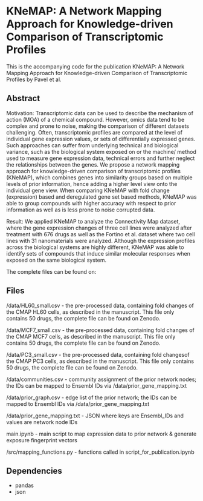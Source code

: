 # KNeMAP: A Network Mapping Approach for Knowledge-driven Comparison of Transcriptomic Profiles

This is the accompanying code for the publication KNeMAP: A Network Mapping Approach for Knowledge-driven Comparison of Transcriptomic Profiles by Pavel et al.

## Abstract

Motivation: Transcriptomic data can be used to describe the mechanism of action (MOA) of a chemical compound. However, omics data tend to be complex and prone to noise, making the comparison of different datasets challenging. Often, transcriptomic profiles are compared at the level of individual gene expression values, or sets of differentially expressed genes. Such approaches can suffer from underlying technical and biological variance, such as the biological system exposed on or the machine/ method used to measure gene expression data, technical errors and further neglect the relationships between the genes. We propose a network mapping approach for knowledge-driven comparison of transcriptomic profiles (KNeMAP), which combines genes into similarity groups based on multiple levels of prior information, hence adding a higher level view onto the individual gene view. When comparing KNeMAP with fold change (expression) based and deregulated gene set based methods, KNeMAP was able to group compounds with higher accuracy with respect to prior information as well as is less prone to noise corrupted data.

Result: We applied KNeMAP to analyze the Connectivity Map dataset, where the gene expression changes of three cell lines were analyzed after treatment with 676 drugs as well as the Fortino et al. dataset where two cell lines with 31 nanomaterials were analyzed. Although the expression profiles across the biological systems are highly different, KNeMAP was able to identify sets of compounds that induce similar molecular responses when exposed on the same biological system.

The complete files can be found on: 
## Files

/data/HL60_small.csv - the pre-processed data, containing fold changes of the CMAP HL60 cells, as described in the manuscript. This file only contains 50 drugs, the complete file can be found on Zenodo.

/data/MCF7_small.csv - the pre-processed data, containing fold changes of the CMAP MCF7 cells, as described in the manuscript. This file only contains 50 drugs, the complete file can be found on Zenodo.

/data/PC3_small.csv - the pre-processed data, containing fold changesof the CMAP PC3 cells, as described in the manuscript. This file only contains 50 drugs, the complete file can be found on Zenodo.

/data/communities.csv - community assignment of the prior network nodes; the IDs can be mapped to Ensembl IDs via /data/prior_gene_mapping.txt

/data/prior_graph.csv - edge list of the prior network; the IDs can be mapped to Ensembl IDs via /data/prior_gene_mapping.txt

/data/prior_gene_mapping.txt - JSON where keys are Ensembl_IDs and values are network node IDs

main.ipynb - main script to map expression data to prior network & generate exposure fingerprint vectors

/src/mapping_functions.py - functions called in script_for_publication.ipynb

## Dependencies
- pandas
- json






